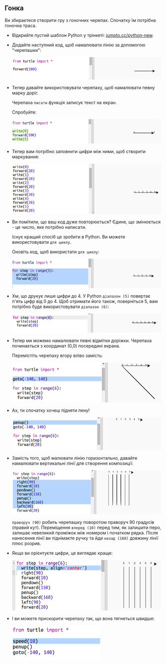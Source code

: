 ## Гонка

Ви збираєтеся створити гру з гоночних черепах. Спочатку їм потрібна гоночна траса.

+ Відкрийте пустий шаблон Python у трінкеті: <a href="http://jumpto.cc/python-new" target="_blank">jumpto.cc/python-new</a>.

+ Додайте наступний код, щоб намалювати лінію за допомогою "черепашки":
    
    ![знімок екрану](images/race-forward.png)

+ Тепер давайте використовувати черепаху, щоб намалювати певну марку доріг.
    
    Черепаха `писати` функція записує текст на екран.
    
    Спробуйте:
    
    ![скріншот](images/race-markings1.png)

+ Тепер вам потрібно заповнити цифри між ними, щоб створити маркування:
    
    ![скріншот](images/race-markings2.png)

+ Ви помітили, що ваш код дуже повторюється? Єдине, що змінюється - це число, яке потрібно написати.
    
    Існує кращий спосіб це зробити в Python. Ви можете використовувати `для циклу`.
    
    Оновіть код, щоб використати `для циклу`:
    
    ![скріншот](images/race-for.png)

+ Хм, що друкує лише цифри до 4. У Python `діапазон (5)` повертає п'ять цифр від 0 до 4. Щоб отримати його також, поверніться 5, вам потрібно буде використовувати `діапазон (6)`:
    
    ![скріншот](images/race-range.png)

+ Тепер ми можемо намалювати певні відмітки доріжки. Черепаха починається з координат (0,0) посередині екрана.
    
    Перемістіть черепаху вгору вліво замість:
    
    ![скріншот](images/race-goto.png)

+ Ах, ти спочатку хочеш підняти пену!
    
    ![скріншот](images/race-penup.png)

+ Замість того, щоб малювати лінію горизонтально, давайте намалювати вертикальні лінії для створення композиції:
    
    ![скріншот](images/race-lines.png)
    
    `праворуч (90)` робить черепашку поворотом праворуч 90 градусів (правий кут). Переміщення `вперед (10)` перед тим, як залишити перо, залишає невеликий проміжок між номером і початком рядка. Після нанесення лінії ви піднімаєте ручку та йди `назад (160)` довжину лінії плюс розрив.

+ Якщо ви орієнтуєте цифри, це виглядає краще:
    
    ![скріншот](images/race-center.png)

+ І ви можете прискорити черепаху так, що вона тягнеться швидше:
    
    ![скріншот](images/race-speed.png)